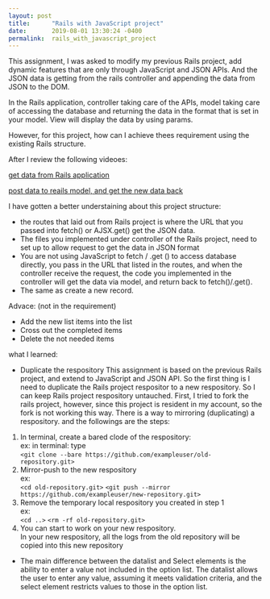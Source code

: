 ```yaml
---
layout: post
title:      "Rails with JavaScript project"
date:       2019-08-01 13:30:24 -0400
permalink:  rails_with_javascript_project
---
```


This assignment, I was asked  to modify my previous Rails project, add dynamic features that are only through JavaScript and JSON APIs. And the JSON data is getting from the rails controller and appending the data from JSON to the DOM.

In the Rails application, controller taking care of the APIs, model taking care of accessing the database and returning the data in the format that is set in your model. View will display the data by using params. 

However, for this project, how can I achieve thees requirement using the existing Rails structure. 

After I review the following videoes:

[get data from Rails application]((http://)https://www.youtube.com/watch?v=oHPM0ekV7zQ)

[post data to reails model, and get the new data back]((http://)https://www.youtube.com/watch?v=Yd0nH9CWWfo&amp=&feature=youtu.be)

I have gotten a better understaining about this project structure:
* the routes that laid out from Rails project is where the URL that you passed into fetch() or AJSX.get() get the JSON data. 
* The files you implemented under controller of  the Rails project, need to set up to allow request to get the data in JSON format
* You are not using JavaScript to fetch / .get () to access database directly, you pass in the URL that listed in the routes, and when the controller receive the request,  the code you implemented in the controller will get the data via model, and return back to fetch()/.get().
* The same as create a new record.  

Advace: (not in the requirement)
* Add the new list items into the list
* Cross out the completed items
* Delete the not needed items

what I learned: 

* Duplicate the respository
   This assignment is based on the previous Rails project, and  extend to  JavaScript and JSON API. So the first thing is I need to duplicate the Rails project respositor to a new respository. So I can keep Rails project respository untauched.
	 First, I tried to fork the rails project, however, since this project is resident in my account, so the fork is not working this way.
	 There is a way to mirroring (duplicating) a respository. and the followings are the steps:
1. 	 In terminal, create a bared clode of the respository:  
       ex:  in terminal: type  
			 `<git clone --bare https://github.com/exampleuser/old-repository.git>`
2. 	 Mirror-push to the new respository  
       ex:  
			 `<cd old-repository.git>`
       `<git push --mirror https://github.com/exampleuser/new-repository.git>`
3. 	 Remove the temporary local respository you created in step 1  
       ex:  
			 `<cd ..>`
       `<rm -rf old-repository.git>`
4. 	 You can start to work on your new respository.  
       In your new respository, all the logs from the old repository will be copied into this new repository


* The main difference between the datalist and Select elements is the ability to enter a value not included in the option list. The datalist allows the user to enter any value, assuming it meets validation criteria, and the select element restricts values to those in the option list.
